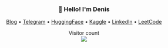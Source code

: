 <h3 align="center">👋 Hello! I'm Denis</h3>

<p align="center">
  <a href="https://rvenie.github.io">Blog</a> •
  <a href="https://t.me/rvenie">Telegram</a> •
  <a href="https://huggingface.co/rvenie">HuggingFace</a> •
  <a href="https://www.kaggle.com/rvenie">Kaggle</a> •
  <a href="https://www.linkedin.com/in/rvenie">LinkedIn</a> •
  <a href="https://leetcode.com/rvenie/">LeetCode</a>
</p>

<p align="center"> 
  Visitor count<br>
  <img src="https://profile-counter.glitch.me/rvenie/count.svg" />
</p>


<!--
**rvenie/rvenie** is a ✨ _special_ ✨ repository because its `README.md` (this file) appears on your GitHub profile.

Here are some ideas to get you started:

- 🔭 I’m currently working on ...
- 🌱 I’m currently learning ...
- 👯 I’m looking to collaborate on ...
- 🤔 I’m looking for help with ...
- 💬 Ask me about ...
- 📫 How to reach me: ...
- 😄 Pronouns: ...
- ⚡ Fun fact: ...
-->
